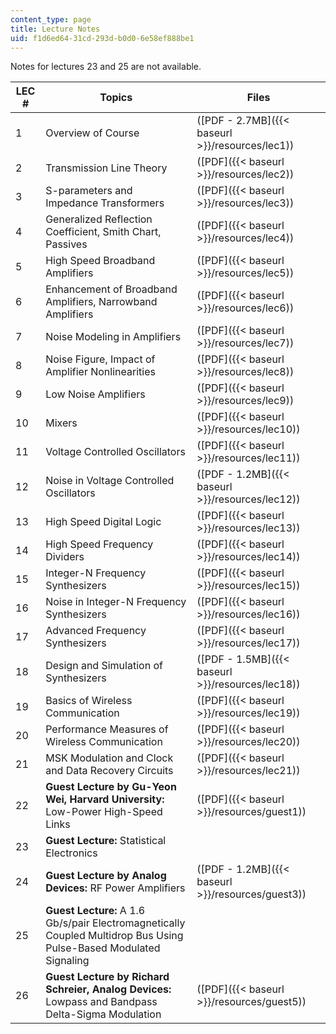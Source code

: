 ```yaml
---
content_type: page
title: Lecture Notes
uid: f1d6ed64-31cd-293d-b0d0-6e58ef888be1
---
```


Notes for lectures 23 and 25 are not available.

| LEC # | Topics | Files |
| --- | --- | --- |
| 1 | Overview of Course | ([PDF - 2.7MB]({{< baseurl >}}/resources/lec1)) |
| 2 | Transmission Line Theory | ([PDF]({{< baseurl >}}/resources/lec2)) |
| 3 | S-parameters and Impedance Transformers | ([PDF]({{< baseurl >}}/resources/lec3)) |
| 4 | Generalized Reflection Coefficient, Smith Chart, Passives | ([PDF]({{< baseurl >}}/resources/lec4)) |
| 5 | High Speed Broadband Amplifiers | ([PDF]({{< baseurl >}}/resources/lec5)) |
| 6 | Enhancement of Broadband Amplifiers, Narrowband Amplifiers | ([PDF]({{< baseurl >}}/resources/lec6)) |
| 7 | Noise Modeling in Amplifiers | ([PDF]({{< baseurl >}}/resources/lec7)) |
| 8 | Noise Figure, Impact of Amplifier Nonlinearities | ([PDF]({{< baseurl >}}/resources/lec8)) |
| 9 | Low Noise Amplifiers | ([PDF]({{< baseurl >}}/resources/lec9)) |
| 10 | Mixers | ([PDF]({{< baseurl >}}/resources/lec10)) |
| 11 | Voltage Controlled Oscillators | ([PDF]({{< baseurl >}}/resources/lec11)) |
| 12 | Noise in Voltage Controlled Oscillators | ([PDF - 1.2MB]({{< baseurl >}}/resources/lec12)) |
| 13 | High Speed Digital Logic | ([PDF]({{< baseurl >}}/resources/lec13)) |
| 14 | High Speed Frequency Dividers | ([PDF]({{< baseurl >}}/resources/lec14)) |
| 15 | Integer-N Frequency Synthesizers | ([PDF]({{< baseurl >}}/resources/lec15)) |
| 16 | Noise in Integer-N Frequency Synthesizers | ([PDF]({{< baseurl >}}/resources/lec16)) |
| 17 | Advanced Frequency Synthesizers | ([PDF]({{< baseurl >}}/resources/lec17)) |
| 18 | Design and Simulation of Synthesizers | ([PDF - 1.5MB]({{< baseurl >}}/resources/lec18)) |
| 19 | Basics of Wireless Communication | ([PDF]({{< baseurl >}}/resources/lec19)) |
| 20 | Performance Measures of Wireless Communication | ([PDF]({{< baseurl >}}/resources/lec20)) |
| 21 | MSK Modulation and Clock and Data Recovery Circuits | ([PDF]({{< baseurl >}}/resources/lec21)) |
| 22 | **Guest Lecture by Gu-Yeon Wei, Harvard University:** Low-Power High-Speed Links | ([PDF]({{< baseurl >}}/resources/guest1)) |
| 23 | **Guest Lecture:** Statistical Electronics | &nbsp; |
| 24 | **Guest Lecture by Analog Devices:** RF Power Amplifiers | ([PDF - 1.2MB]({{< baseurl >}}/resources/guest3)) |
| 25 | **Guest Lecture:** A 1.6 Gb/s/pair Electromagnetically Coupled Multidrop Bus Using Pulse-Based Modulated Signaling | &nbsp; |
| 26 | **Guest Lecture by Richard Schreier, Analog Devices:** Lowpass and Bandpass Delta-Sigma Modulation | ([PDF]({{< baseurl >}}/resources/guest5))